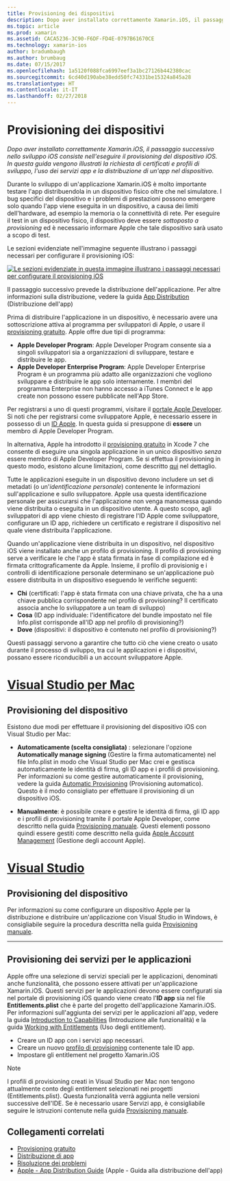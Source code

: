 ```yaml
---
title: Provisioning dei dispositivi
description: Dopo aver installato correttamente Xamarin.iOS, il passaggio successivo nello sviluppo iOS consiste nell'eseguire il provisioning del dispositivo iOS. In questa guida vengono illustrati la richiesta di certificati e profili di sviluppo, l'uso dei servizi app e la distribuzione di un'app nel dispositivo.
ms.topic: article
ms.prod: xamarin
ms.assetid: CACA5236-3C90-F6DF-FD4E-0797B61670CE
ms.technology: xamarin-ios
author: bradumbaugh
ms.author: brumbaug
ms.date: 07/15/2017
ms.openlocfilehash: 1a5120f088fca6997eef3a1bc27126b442380cac
ms.sourcegitcommit: 6cd40d190abe38edd50fc74331be15324a845a28
ms.translationtype: HT
ms.contentlocale: it-IT
ms.lasthandoff: 02/27/2018
---
```

# <a name="device-provisioning"></a>Provisioning dei dispositivi

_Dopo aver installato correttamente Xamarin.iOS, il passaggio successivo nello sviluppo iOS consiste nell'eseguire il provisioning del dispositivo iOS. In questa guida vengono illustrati la richiesta di certificati e profili di sviluppo, l'uso dei servizi app e la distribuzione di un'app nel dispositivo._

Durante lo sviluppo di un'applicazione Xamarin.iOS è molto importante testare l'app distribuendola in un dispositivo fisico oltre che nel simulatore. I bug specifici del dispositivo e i problemi di prestazioni possono emergere solo quando l'app viene eseguita in un dispositivo, a causa dei limiti dell'hardware, ad esempio la memoria o la connettività di rete. Per eseguire il test in un dispositivo fisico, il dispositivo deve essere *sottoposto a provisioning* ed è necessario informare Apple che tale dispositivo sarà usato a scopo di test.

Le sezioni evidenziate nell'immagine seguente illustrano i passaggi necessari per configurare il provisioning iOS:

[![](images/provisioningdiagram.png "Le sezioni evidenziate in questa immagine illustrano i passaggi necessari per configurare il provisioning iOS")](images/provisioningdiagram.png)

Il passaggio successivo prevede la distribuzione dell'applicazione. Per altre informazioni sulla distribuzione, vedere la guida [App Distribution](~/ios/deploy-test/app-distribution/index.md) (Distribuzione dell'app)

Prima di distribuire l'applicazione in un dispositivo, è necessario avere una sottoscrizione attiva al programma per sviluppatori di Apple, *o* usare il [provisioning gratuito](~/ios/get-started/installation/device-provisioning/free-provisioning.md). Apple offre due tipi di programma:

- **Apple Developer Program**: Apple Developer Program consente sia a singoli sviluppatori sia a organizzazioni di sviluppare, testare e distribuire le app.
- **Apple Developer Enterprise Program**: Apple Developer Enterprise Program è un programma più adatto alle organizzazioni che vogliono sviluppare e distribuire le app solo internamente. I membri del programma Enterprise non hanno accesso a iTunes Connect e le app create non possono essere pubblicate nell'App Store.


Per registrarsi a uno di questi programmi, visitare il [portale Apple Developer](https://developer.apple.com/programs/enroll/). Si noti che per registrarsi come sviluppatore Apple, è necessario essere in possesso di un [ID Apple](https://appleid.apple.com/). In questa guida si presuppone di **essere** un membro di Apple Developer Program.

In alternativa, Apple ha introdotto il [provisioning gratuito](~/ios/get-started/installation/device-provisioning/free-provisioning.md) in Xcode 7 che consente di eseguire una singola applicazione in un unico dispositivo *senza* essere membro di Apple Developer Program. Se si effettua il provisioning in questo modo, esistono alcune limitazioni, come descritto [qui](~/ios/get-started/installation/device-provisioning/free-provisioning.md#limitations) nel dettaglio.

Tutte le applicazioni eseguite in un dispositivo devono includere un set di metadati (o un'*identificazione personale*) contenente le informazioni sull'applicazione e sullo sviluppatore. Apple usa questa identificazione personale per assicurarsi che l'applicazione non venga manomessa quando viene distribuita o eseguita in un dispositivo utente. A questo scopo, agli sviluppatori di app viene chiesto di registrare l'ID Apple come sviluppatore, configurare un ID app, richiedere un certificato e registrare il dispositivo nel quale viene distribuita l'applicazione.

Quando un'applicazione viene distribuita in un dispositivo, nel dispositivo iOS viene installato anche un profilo di provisioning. Il profilo di provisioning serve a verificare le che l'app è stata firmata in fase di compilazione ed è firmata crittograficamente da Apple. Insieme, il profilo di provisionig e i controlli di identificazione personale determinano se un'applicazione può essere distribuita in un dispositivo eseguendo le verifiche seguenti:

- **Chi** (certificati: l'app è stata firmata con una chiave privata, che ha a una chiave pubblica corrispondente nel profilo di provisioning? Il certificato associa anche lo sviluppatore a un team di sviluppo)
- **Cosa** (ID app individuale: l'identificatore del bundle impostato nel file Info.plist corrisponde all'ID app nel profilo di provisioning?)
- **Dove** (dispositivi: il dispositivo è contenuto nel profilo di provisioning?)

Questi passaggi servono a garantire che tutto ciò che viene creato o usato durante il processo di sviluppo, tra cui le applicazioni e i dispositivi, possano essere riconducibili a un account sviluppatore Apple.

<a name="Provisioning_Profile" />

# <a name="visual-studio-for-mactabvsmac"></a>[Visual Studio per Mac](#tab/vsmac)

## <a name="provisioning-your-device"></a>Provisioning del dispositivo

Esistono due modi per effettuare il provisioning del dispositivo iOS con Visual Studio per Mac:

* **Automaticamente (scelta consigliata)** : selezionare l'opzione **Automatically manage signing** (Gestire la firma automaticamente) nel file Info.plist in modo che Visual Studio per Mac crei e gestisca automaticamente le identità di firma, gli ID app e i profili di provisioning.  Per informazioni su come gestire automaticamente il provisioning, vedere la guida [Automatic Provisioning](automatic-provisioning.md) (Provisioning automatico). Questo è il modo consigliato per effettuare il provisioning di un dispositivo iOS.

* **Manualmente**: è possibile creare e gestire le identità di firma, gli ID app e i profili di provisioning tramite il portale Apple Developer, come descritto nella guida [Provisioning manuale](manual-provisioning.md). Questi elementi possono quindi essere gestiti come descritto nella guida [Apple Account Management](~/cross-platform/macios/apple-account-management.md) (Gestione degli account Apple).

# <a name="visual-studiotabvswin"></a>[Visual Studio](#tab/vswin)

## <a name="provisioning-your-device"></a>Provisioning del dispositivo

Per informazioni su come configurare un dispositivo Apple per la distribuzione e distribuire un'applicazione con Visual Studio in Windows, è consigliabile seguire la procedura descritta nella guida [Provisioning manuale](manual-provisioning.md).

-----

<a name="appservices" />

## <a name="provisioning-for-application-services"></a>Provisioning dei servizi per le applicazioni

Apple offre una selezione di servizi speciali per le applicazioni, denominati anche funzionalità, che possono essere attivati per un'applicazione Xamarin.iOS. Questi servizi per le applicazioni devono essere configurati sia nel portale di provisioning iOS quando viene creato l'**ID app** sia nel file **Entitlements.plist** che è parte del progetto dell'applicazione Xamarin.iOS. Per informazioni sull'aggiunta dei servizi per le applicazioni all'app, vedere la guida [Introduction to Capabilities](~/ios/deploy-test/provisioning/capabilities/index.md) (Introduzione alle funzionalità) e la guida [Working with Entitlements](~/ios/deploy-test/provisioning/entitlements.md) (Uso degli entitlement).

* Creare un ID app con i servizi app necessari.
* Creare un nuovo [profilo di provisioning](#Provisioning_Profile) contenente tale ID app.
* Impostare gli entitlement nel progetto Xamarin.iOS

> [!NOTE]
> I profili di provisioning creati in Visual Studio per Mac non tengono attualmente conto degli entitlement selezionati nei progetti (Entitlements.plist). Questa funzionalità verrà aggiunta nelle versioni successive dell'IDE. Se è necessario usare Servizi app, è consigliabile seguire le istruzioni contenute nella guida [Provisioning manuale](manual-provisioning.md).

## <a name="related-links"></a>Collegamenti correlati

- [Provisioning gratuito](~/ios/get-started/installation/device-provisioning/free-provisioning.md)
- [Distribuzione di app](~/ios/deploy-test/app-distribution/index.md)
- [Risoluzione dei problemi](~/ios/deploy-test/troubleshooting.md)
- [Apple - App Distribution Guide](https://developer.apple.com/library/ios/documentation/IDEs/Conceptual/AppDistributionGuide/Introduction/Introduction.html) (Apple - Guida alla distribuzione dell'app)
